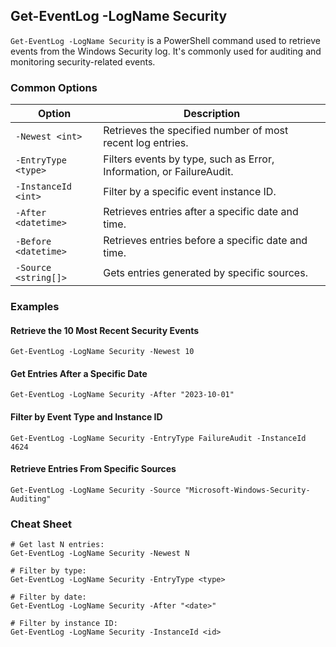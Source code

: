 ## Get-EventLog -LogName Security

`Get-EventLog -LogName Security` is a PowerShell command used to retrieve events from the Windows Security log. It's commonly used for auditing and monitoring security-related events.

### Common Options

| Option                  | Description                                                   |
|-------------------------|---------------------------------------------------------------|
| `-Newest <int>`         | Retrieves the specified number of most recent log entries.    |
| `-EntryType <type>`     | Filters events by type, such as Error, Information, or FailureAudit. |
| `-InstanceId <int>`     | Filter by a specific event instance ID.                       |
| `-After <datetime>`     | Retrieves entries after a specific date and time.            |
| `-Before <datetime>`    | Retrieves entries before a specific date and time.           |
| `-Source <string[]>`    | Gets entries generated by specific sources.                  |

### Examples

#### Retrieve the 10 Most Recent Security Events

```shell
Get-EventLog -LogName Security -Newest 10
```

#### Get Entries After a Specific Date

```shell
Get-EventLog -LogName Security -After "2023-10-01"
```

#### Filter by Event Type and Instance ID

```shell
Get-EventLog -LogName Security -EntryType FailureAudit -InstanceId 4624
```

#### Retrieve Entries From Specific Sources

```shell
Get-EventLog -LogName Security -Source "Microsoft-Windows-Security-Auditing"
```

### Cheat Sheet

```shell
# Get last N entries:
Get-EventLog -LogName Security -Newest N

# Filter by type:
Get-EventLog -LogName Security -EntryType <type>

# Filter by date:
Get-EventLog -LogName Security -After "<date>"

# Filter by instance ID:
Get-EventLog -LogName Security -InstanceId <id>
```
